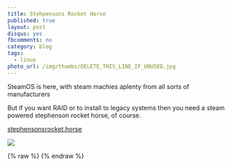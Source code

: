 ```yaml
---
title: Stehpensons Rocket Horse
published: true
layout: post
disqus: yes
fbcomments: no
category: blog
tags: 
  - linux
photo_url: /img/thumbs/DELETE_THIS_LINE_IF_UNUSED.jpg
---
```


SteamOS is here, with steam machies aplenty from all sorts of manufacturers

But if you want RAID or to install to legacy systems then you need a steam powered stephenson rocket horse, of course.

[stephensonsrocket.horse](http://stephensonsrocket.horse/)

![](/img/PICTURE_EXAMPLE.jpg)

{% raw  %}
{% endraw  %}
